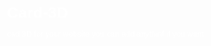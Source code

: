 # Card-3D
cad 3D for your website you can add anythinf if you want 
 
 
 
 
<!DOCTYPE html>
<html lang="pt-BR">

<head>
    <meta charset="UTF-8">
    <meta http-equiv="X-UA-Compatible" content="IE=edge">
    <meta name="viewport" content="width=device-width, initial-scale=1.0">
    <title>Nassim</title>
    <style>
        * {
            font-family: "Verdana", sans-serif;
            -moz-box-sizing: border-box;
            box-sizing: border-box;
            letter-spacing: 0px;
            -webkit-font-smoothing: antialiased;
            -moz-osx-font-smoothing: grayscale;
            scroll-behavior: smooth;
            margin: 0;
            color: #fff;
        }

        body {
            margin: 2rem;
            background-color: #212123;
        }


        .carrosel {
            -webkit-perspective: 250px;
            -moz-perspective: 250px;
            width: 400px;
            height: 200px;
            top: 50px;
            position: relative;
            margin: 0 auto;
        }

        @-webkit-keyframes efeitoCarrosel {
            from {
                -webkit-transform: rotateY(360deg) translateZ(130px) rotateY(-360deg);
                -moz-transform: rotateY(360deg) translateZ(130px) rotateY(-360deg);
                z-index: 10;
                opacity: 1
            }

            50% {
                z-index: -10;
            }

            to {
                -webkit-transform: rotateY(0deg) translateZ(130px) rotateY(0deg);
                -moz-transform: rotateY(0deg) translateZ(130px) rotateY(0deg);
                z-index: 10;
                opacity: 1
            }
        }

        @-moz-keyframes efeitoCarrosel {
            from {
                -moz-transform: rotateY(360deg) translateZ(130px) rotateY(-360deg);
                z-index: 10;
                opacity: 1
            }

            50% {
                z-index: -10;
            }

            to {
                -moz-transform: rotateY(0deg) translateZ(130px) rotateY(0deg);
                z-index: 10;
                opacity: 1
            }
        }

        .caixa__card {
            width: 90px;
            height: 100px;
            background-color: #442222;
            position: absolute;
            display: flex;
            font-weight: bold;
            justify-content: center;
            align-items: center;
            top: 35px;
            left: 125px;
            font-size: 9px;
            border-radius: 8px;
            box-shadow: 0px 0px 20px rgba(0, 0, 0, .5);
            text-align: center;
            -webkit-animation-name: efeitoCarrosel;
            -moz-animation-name: efeitoCarrosel;
            -webkit-animation-duration: 8s;
            -moz-animation-duration: 8s;
            -webkit-animation-iteration-count: infinite;
            -moz-animation-iteration-count: infinite;
            -webkit-animation-timing-function: linear;
            -moz-animation-timing-function: linear;
        }

        .caixa__card:hover {
            border: solid #4466cc 3px;
            box-shadow: 0px 0px 10px #4466cc;
        }

        .caixa__card.cc__1 {
            background: linear-gradient(-229deg, #0093E9, #80D0C7);
            -webkit-animation-delay: -7s;
            -moz-animation-delay: -7s;
        }

        .caixa__card.cc__2 {

            background: linear-gradient(-229deg, #00DBDE, #FC00FF);
            -webkit-animation-delay: -6s;
            -moz-animation-delay: -6s;
        }

        .caixa__card.cc__3 {

            background: linear-gradient(-229deg, #50d990, #d4d054);
            -webkit-animation-delay: -5s;
            -moz-animation-delay: -5s;
        }

        .caixa__card.cc__4 {
            background: linear-gradient(-229deg, #cf91ff, #5782F5);
            -webkit-animation-delay: -4s;
            -moz-animation-delay: -4s;
        }

        .caixa__card.cc__5 {
            background: linear-gradient(-229deg, #642B73, #C6426E);
            -webkit-animation-delay: -3s;
            -moz-animation-delay: -3s;
        }

        .caixa__card.cc__6 {
            background: linear-gradient(-229deg, #db9adb, #329aa5);
            -webkit-animation-delay: -2s;
            -moz-animation-delay: -2s;
        }

        .caixa__card.cc__7 {
            background: linear-gradient(-229deg, #FBAB7E, #F7CE68);
            -webkit-animation-delay: -1s;
            -moz-animation-delay: -1s;
        }

        .caixa__card.cc__8 {
            background: linear-gradient(-229deg, #1472ff, #A8EB12);
        }
    </style>
</head>

<body>
    <div class="conteudo">
        <div class="carrosel">
            <div class="caixa__card cc__1">NOD </div>
            <div class="caixa__card cc__2">TRAJ3</div>
            <div class="caixa__card cc__3">RAH</div>
            <div class="caixa__card cc__4">3NDK</div>
            <div class="caixa__card cc__5">LJIHAWI</div>
            <div class="caixa__card cc__6">WA B9A</div>
            <div class="caixa__card cc__7">TCHOUFYA</div>
            <div class="caixa__card cc__8"><h1>&#128520;</h1>
            </div>
        </div>
    </div>
</body>

</html> 
